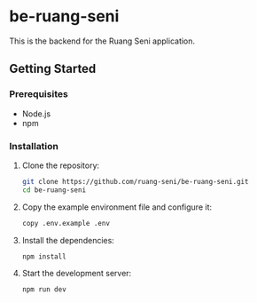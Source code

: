 # be-ruang-seni

This is the backend for the Ruang Seni application.

## Getting Started

### Prerequisites

- Node.js
- npm

### Installation

1. Clone the repository:
    ```sh
    git clone https://github.com/ruang-seni/be-ruang-seni.git
    cd be-ruang-seni
    ```

2. Copy the example environment file and configure it:
    ```sh
    copy .env.example .env
    ```

3. Install the dependencies:
    ```sh
    npm install
    ```

4. Start the development server:
    ```sh
    npm run dev
    ```
